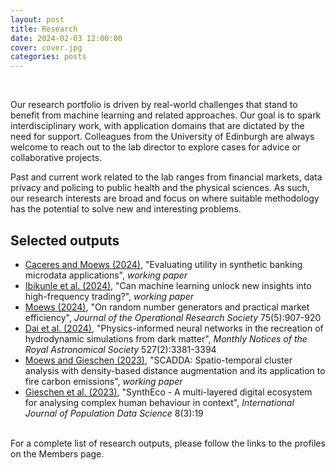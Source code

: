 ```yaml
---
layout: post
title: Research
date: 2024-02-03 12:00:00
cover: cover.jpg
categories: posts
---
```


<br>

Our research portfolio is driven by real-world challenges that stand to benefit from machine learning and related approaches. Our goal is to spark interdisciplinary work, with application domains that are dictated by the need for support. Colleagues from the University of Edinburgh are always welcome to reach out to the lab director to explore cases for advice or collaborative projects.

Past and current work related to the lab ranges from financial markets, data privacy and policing to public health and the physical sciences. As such, our research interests are broad and focus on where suitable methodology has the potential to solve new and interesting problems.

## Selected outputs

- [Caceres and Moews (2024)](https://arxiv.org/abs/2410.22519), "Evaluating utility in synthetic banking microdata applications", _working paper_
- [Ibikunle et al. (2024)](https://arxiv.org/abs/2405.08101), "Can machine learning unlock new insights into high-frequency trading?", _working paper_
- [Moews (2024)](https://doi.org/10.1080/01605682.2023.2219292), "On random number generators and practical market efficiency", _Journal of the Operational Research Society_ 75(5):907-920
- [Dai et al. (2024)](https://doi.org/10.1093/mnras/stad3394), "Physics-informed neural networks in the recreation of hydrodynamic simulations from dark matter", _Monthly Notices of the Royal Astronomical Society_ 527(2):3381-3394
- [Moews and Gieschen (2023)](https://arxiv.org/abs/2311.04290), "SCADDA: Spatio-temporal cluster analysis with density-based distance augmentation and its application to fire carbon emissions", _working paper_
- [Gieschen et al. (2023)](https://doi.org/10.23889/ijpds.v8i3.2285), "SynthEco - A multi-layered digital ecosystem for analysing complex human behaviour in context", _International Journal of Population Data Science_ 8(3):19

<br>
For a complete list of research outputs, please follow the links to the profiles on the Members page.

<br>
